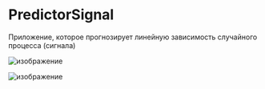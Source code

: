 # PredictorSignal
Приложение, которое прогнозирует линейную зависимость случайного процесса (сигнала)

![изображение](https://user-images.githubusercontent.com/90932934/159387241-d22931a4-55d4-4797-81c8-a6d70fd4d527.png)

![изображение](https://user-images.githubusercontent.com/90932934/159387270-473b5ee0-c8bd-4b3b-b572-3667ff89b640.png)
